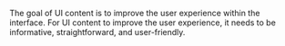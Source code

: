 The goal of UI content is to improve the user experience within the interface. For UI content to improve the user experience, it needs to be informative, straightforward, and user-friendly.
